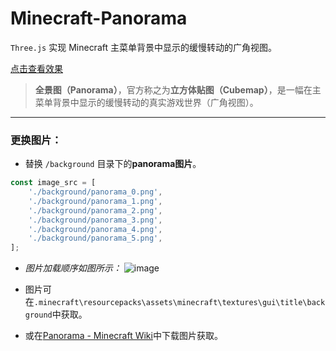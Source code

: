 # Minecraft-Panorama

`Three.js` 实现 Minecraft 主菜单背景中显示的缓慢转动的广角视图。

[点击查看效果](https://wcze.github.io/minecraft-panorama/index.html)



> **全景图（Panorama）**，官方称之为**立方体贴图（Cubemap）**，是一幅在主菜单背景中显示的缓慢转动的真实游戏世界（广角视图）。



------




### 更换图片：

- 替换 `/background` 目录下的**panorama图片**。

```javascript
const image_src = [
	'./background/panorama_0.png',
	'./background/panorama_1.png',
	'./background/panorama_2.png',
	'./background/panorama_3.png',
	'./background/panorama_4.png',
	'./background/panorama_5.png',
];
```



- *图片加载顺序如图所示：*
![image](https://github.com/user-attachments/assets/7825b428-4069-4d74-9972-1be8b18f67eb)



- 图片可在`.minecraft\resourcepacks\assets\minecraft\textures\gui\title\background`中获取。

- 或在[Panorama - Minecraft Wiki](https://minecraft.wiki/w/Panorama)中下载图片获取。